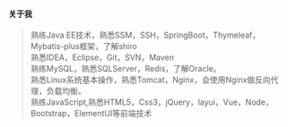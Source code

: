 #### 关于我
>熟练Java EE技术，熟悉SSM，SSH，SpringBoot，Thymeleaf，Mybatis-plus框架，了解shiro<br>
>熟悉IDEA，Eclipse，Git，SVN，Maven<br>
>熟练MySQL，熟悉SQLServer，Redis，了解Oracle。<br>
>熟悉Linux系统基本操作，熟悉Tomcat，Nginx，会使用Nginx做反向代理，负载均衡。<br>
>熟练JavaScript,熟悉HTML5，Css3，jQuery，layui，Vue，Node，Bootstrap，ElementUI等前端技术<br>

